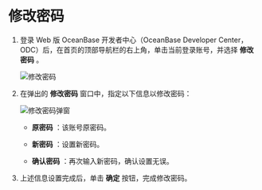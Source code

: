修改密码 
=========================



1. 登录 Web 版 OceanBase 开发者中心（OceanBase Developer Center，ODC）后，在首页的顶部导航栏的右上角，单击当前登录账号，并选择 **修改密码** 。

   ![修改密码](https://help-static-aliyun-doc.aliyuncs.com/assets/img/zh-CN/6789528361/p360961.png)
   

2. 在弹出的 **修改密码** 窗口中，指定以下信息以修改密码：

   ![修改密码弹窗](https://help-static-aliyun-doc.aliyuncs.com/assets/img/zh-CN/1086823561/p360965.png)
   
   * **原密码** ：该账号原密码。

     
   
   * **新密码** ：设置新密码。

     
   
   * **确认密码** ：再次输入新密码，确认设置无误。

     
   

   

3. 上述信息设置完成后，单击 **确定** 按钮，完成修改密码。

   






